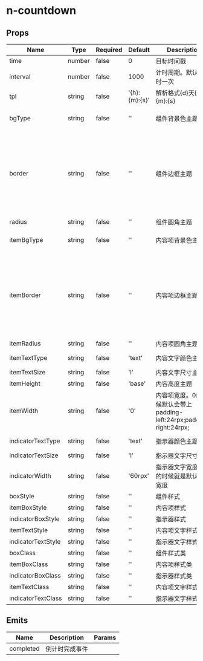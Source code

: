 # n-countdown

## Props
| Name | Type | Required | Default | Description | Choices |
| --- | --- | --- | --- | --- | --- |
| time | number | false | 0 | 目标时间戳 |  | 
| interval | number | false | 1000 | 计时周期。默认1s计时一次 |  | 
| tpl | string | false | '{h}:{m}:{s}' | 解析格式{d}天{h}:{m}:{s} |  | 
| bgType | string | false | '' | 组件背景色主题 | white,black,transparent,nav,default,primary,success,warning,error,custom,link,light,middle,dark,inverse,page,hover,hover-dark,mask,mask-dark,text,text-second,text-third,text-forth,text-inverse,text-place,text-disabled,border,border-light,border-middle,border-dark,none,gradient | 
| border | string | false | '' | 组件边框主题 | none,white,black,default,light,middle,dark,primary,success,warning,error,inverse,custom,link,text,text-second,text-third,text-forth,text-place,text-disabled,left-white,left-black,top-white,top-black,right-white,right-black,bottom-white,bottom-black,left-default,left-light,left-middle,left-dark,left-primary,left-success,left-warning,left-error,left-inverse,left-custom,left-link,left-text,left-text-second,left-text-third,left-text-forth,left-text-place,left-text-disabled,top-default,top-light,top-middle,top-dark,top-primary,top-success,top-warning,top-error,top-inverse,top-custom,top-link,top-text,top-text-second,top-text-third,top-text-forth,top-text-place,top-text-disabled,right-default,right-light,right-middle,right-dark,right-primary,right-success,right-warning,right-error,right-inverse,right-custom,right-link,right-text,right-text-second,right-text-third,right-text-forth,right-text-place,right-text-disabled,bottom-default,bottom-light,bottom-middle,bottom-dark,bottom-primary,bottom-success,bottom-warning,bottom-error,bottom-inverse,bottom-custom,bottom-link,bottom-text,bottom-text-second,bottom-text-third,bottom-text-forth,bottom-text-place,bottom-text-disabled | 
| radius | string | false | '' | 组件圆角主题 | ss,s,base,l,ll,loading,none | 
| itemBgType | string | false | '' | 内容项背景色主题 | white,black,transparent,nav,default,primary,success,warning,error,custom,link,light,middle,dark,inverse,page,hover,hover-dark,mask,mask-dark,text,text-second,text-third,text-forth,text-inverse,text-place,text-disabled,border,border-light,border-middle,border-dark,none,gradient | 
| itemBorder | string | false | '' | 内容项边框主题 | none,white,black,default,light,middle,dark,primary,success,warning,error,inverse,custom,link,text,text-second,text-third,text-forth,text-place,text-disabled,left-white,left-black,top-white,top-black,right-white,right-black,bottom-white,bottom-black,left-default,left-light,left-middle,left-dark,left-primary,left-success,left-warning,left-error,left-inverse,left-custom,left-link,left-text,left-text-second,left-text-third,left-text-forth,left-text-place,left-text-disabled,top-default,top-light,top-middle,top-dark,top-primary,top-success,top-warning,top-error,top-inverse,top-custom,top-link,top-text,top-text-second,top-text-third,top-text-forth,top-text-place,top-text-disabled,right-default,right-light,right-middle,right-dark,right-primary,right-success,right-warning,right-error,right-inverse,right-custom,right-link,right-text,right-text-second,right-text-third,right-text-forth,right-text-place,right-text-disabled,bottom-default,bottom-light,bottom-middle,bottom-dark,bottom-primary,bottom-success,bottom-warning,bottom-error,bottom-inverse,bottom-custom,bottom-link,bottom-text,bottom-text-second,bottom-text-third,bottom-text-forth,bottom-text-place,bottom-text-disabled | 
| itemRadius | string | false | '' | 内容项圆角主题 | ss,s,base,l,ll,loading,none | 
| itemTextType | string | false | 'text' | 内容文字颜色主题 | black,white,transparent,default,primary,success,warning,error,custom,link,text,second,third,forth,place,disabled,inverse,nav-title,nav-icon,nav-item | 
| itemTextSize | string | false | 'l' | 内容文字尺寸主题 | nav-title,nav-icon,nav-item,ss,s,base,l,ll | 
| itemHeight | string | false | 'base' | 内容高度主题 | statusbar,ss,s,base,l,ll,0,auto,1px,100p,100vh,min-100p,min-100vh,any,mp-any | 
| itemWidth | string | false | '0' | 内容项宽度。0的时候默认会带上padding-left:24rpx;padding-right:24rpx; |  | 
| indicatorTextType | string | false | 'text' | 指示器颜色主题 | black,white,transparent,default,primary,success,warning,error,custom,link,text,second,third,forth,place,disabled,inverse,nav-title,nav-icon,nav-item | 
| indicatorTextSize | string | false | 'l' | 指示器文字尺寸主题 | nav-title,nav-icon,nav-item,ss,s,base,l,ll | 
| indicatorWidth | string | false | '60rpx' | 指示器文字宽度。0的时候就是默认文字宽度 |  | 
| boxStyle | string | false | '' | 组件样式 |  | 
| itemBoxStyle | string | false | '' | 内容项样式 |  | 
| indicatorBoxStyle | string | false | '' | 指示器样式 |  | 
| itemTextStyle | string | false | '' | 内容项文字样式 |  | 
| indicatorTextStyle | string | false | '' | 指示器文字样式 |  | 
| boxClass | string | false | '' | 组件样式类 |  | 
| itemBoxClass | string | false | '' | 内容项样式类 |  | 
| indicatorBoxClass | string | false | '' | 指示器样式类 |  | 
| itemTextClass | string | false | '' | 内容项文字样式类 |  | 
| indicatorTextClass | string | false | '' | 指示器文字样式类 |  | 

## Emits
| Name | Description | Params |
| --- | --- | --- | 
| completed | 倒计时完成事件 |  |

